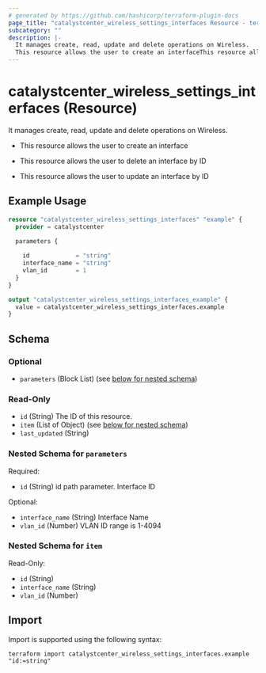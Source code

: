 ```yaml
---
# generated by https://github.com/hashicorp/terraform-plugin-docs
page_title: "catalystcenter_wireless_settings_interfaces Resource - terraform-provider-catalystcenter"
subcategory: ""
description: |-
  It manages create, read, update and delete operations on Wireless.
  This resource allows the user to create an interfaceThis resource allows the user to delete an interface by IDThis resource allows the user to update an interface by ID
---
```


# catalystcenter_wireless_settings_interfaces (Resource)

It manages create, read, update and delete operations on Wireless.

- This resource allows the user to create an interface

- This resource allows the user to delete an interface by ID

- This resource allows the user to update an interface by ID

## Example Usage

```terraform
resource "catalystcenter_wireless_settings_interfaces" "example" {
  provider = catalystcenter
 
  parameters {

    id             = "string"
    interface_name = "string"
    vlan_id        = 1
  }
}

output "catalystcenter_wireless_settings_interfaces_example" {
  value = catalystcenter_wireless_settings_interfaces.example
}
```

<!-- schema generated by tfplugindocs -->
## Schema

### Optional

- `parameters` (Block List) (see [below for nested schema](#nestedblock--parameters))

### Read-Only

- `id` (String) The ID of this resource.
- `item` (List of Object) (see [below for nested schema](#nestedatt--item))
- `last_updated` (String)

<a id="nestedblock--parameters"></a>
### Nested Schema for `parameters`

Required:

- `id` (String) id path parameter. Interface ID

Optional:

- `interface_name` (String) Interface Name
- `vlan_id` (Number) VLAN ID range is 1-4094


<a id="nestedatt--item"></a>
### Nested Schema for `item`

Read-Only:

- `id` (String)
- `interface_name` (String)
- `vlan_id` (Number)

## Import

Import is supported using the following syntax:

```shell
terraform import catalystcenter_wireless_settings_interfaces.example "id:=string"
```
